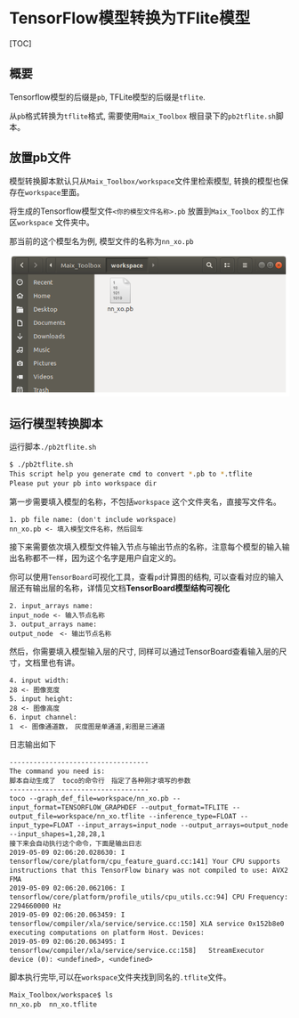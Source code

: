 # TensorFlow模型转换为TFlite模型



[TOC]



## 概要

Tensorflow模型的后缀是`pb`, TFLite模型的后缀是`tflite`. 

从`pb`格式转换为`tflite`格式, 需要使用`Maix_Toolbox` 根目录下的`pb2tflite.sh`脚本。



## 放置pb文件

模型转换脚本默认只从`Maix_Toolbox/workspace`文件里检索模型, 转换的模型也保存在`workspace`里面。



将生成的Tensorflow模型文件`<你的模型文件名称>.pb` 放置到`Maix_Toolbox` 的工作区`workspace` 文件夹中。

那当前的这个模型名为例, 模型文件的名称为`nn_xo.pb`

![workspace_pb_file.png](./image/workspace_pb_file.png)







## 运行模型转换脚本

运行脚本`./pb2tflite.sh`

```bash
$ ./pb2tflite.sh 
This script help you generate cmd to convert *.pb to *.tflite
Please put your pb into workspace dir

```

第一步需要填入模型的名称，不包括`workspace` 这个文件夹名，直接写文件名。

```
1. pb file name: (don't include workspace)
nn_xo.pb <- 填入模型文件名称，然后回车
```

接下来需要依次填入模型文件输入节点与输出节点的名称，注意每个模型的输入输出名称都不一样，因为这个名字是用户自定义的。　

你可以使用`TensorBoard`可视化工具，查看`pd`计算图的结构, 可以查看对应的输入层还有输出层的名称，详情见文档**TensorBoard模型结构可视化**



```
2. input_arrays name:
input_node <- 输入节点名称
3. output_arrays name:
output_node　<- 输出节点名称

```

然后，你需要填入模型输入层的尺寸, 同样可以通过TensorBoard查看输入层的尺寸，文档里也有讲。

```
4. input width:
28 <- 图像宽度
5. input height:
28 <- 图像高度
6. input channel:
1　<- 图像通道数，　灰度图是单通道,彩图是三通道

```

日志输出如下

```
-----------------------------------
The command you need is:
脚本自动生成了　toco的命令行　指定了各种刚才填写的参数
-----------------------------------
toco --graph_def_file=workspace/nn_xo.pb --input_format=TENSORFLOW_GRAPHDEF --output_format=TFLITE --output_file=workspace/nn_xo.tflite --inference_type=FLOAT --input_type=FLOAT --input_arrays=input_node --output_arrays=output_node --input_shapes=1,28,28,1
接下来会自动执行这个命令，下面是输出日志
2019-05-09 02:06:20.028630: I tensorflow/core/platform/cpu_feature_guard.cc:141] Your CPU supports instructions that this TensorFlow binary was not compiled to use: AVX2 FMA
2019-05-09 02:06:20.062106: I tensorflow/core/platform/profile_utils/cpu_utils.cc:94] CPU Frequency: 2294660000 Hz
2019-05-09 02:06:20.063459: I tensorflow/compiler/xla/service/service.cc:150] XLA service 0x152b8e0 executing computations on platform Host. Devices:
2019-05-09 02:06:20.063495: I tensorflow/compiler/xla/service/service.cc:158]   StreamExecutor device (0): <undefined>, <undefined>
```

脚本执行完毕,可以在`workspace`文件夹找到同名的`.tflite`文件。

```bash
Maix_Toolbox/workspace$ ls
nn_xo.pb  nn_xo.tflite
```

